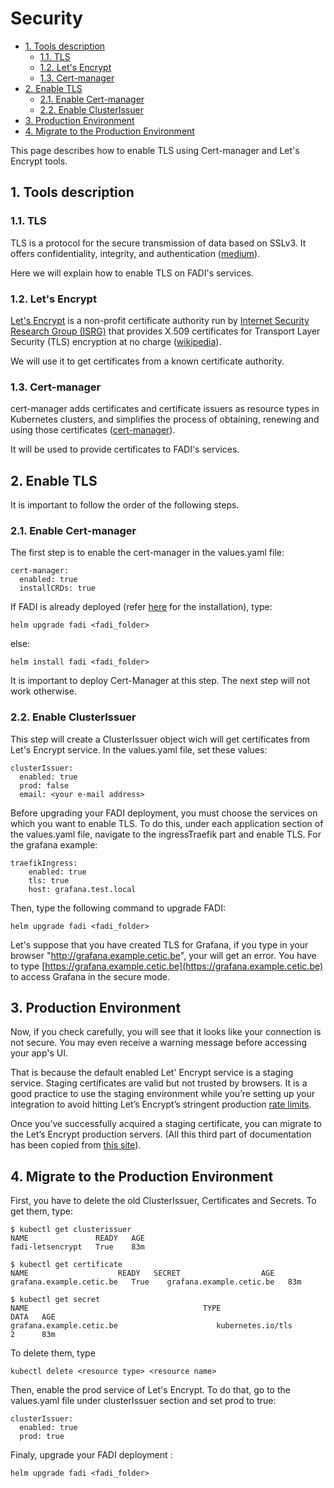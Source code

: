 Security
==========

* [1. Tools description](#1-tools-description)
    * [1.1. TLS](#11-tls)
    * [1.2. Let's Encrypt](#12-lets-encrypt)
    * [1.3. Cert-manager](#13-cert-manager)
* [2. Enable TLS](#2-enable-tls)
    * [2.1. Enable Cert-manager](#21-enable-cert-manager)
    * [2.2. Enable ClusterIssuer](#22-enable-clusterissuer)
* [3. Production Environment](#3-production-environment)
* [4. Migrate to the Production Environment](#4-migrate-to-the-production-environment)

This page describes how to enable TLS using Cert-manager and Let's Encrypt tools.
## 1. Tools description
### 1.1. TLS
TLS is a protocol for the secure transmission of data based on SSLv3. It offers confidentiality, integrity, and authentication ([medium](https://medium.com/talpor/ssl-tls-authentication-explained-86f00064280)). 

Here we will explain how to enable TLS on FADI's services.

### 1.2. Let's Encrypt
[Let's Encrypt](https://letsencrypt.org/about/) is a non-profit certificate authority run by [Internet Security Research Group (ISRG)](https://www.abetterinternet.org/about/) that provides X.509 certificates for Transport Layer Security (TLS) encryption at no charge ([wikipedia](https://en.wikipedia.org/wiki/Let%27s_Encrypt)).

We will use it to get certificates from a known certificate authority.

### 1.3. Cert-manager
cert-manager adds certificates and certificate issuers as resource types in Kubernetes clusters, and simplifies the process of obtaining, renewing and using those certificates ([cert-manager](https://cert-manager.io/docs/)).

It will be used to provide certificates to FADI's services.

## 2. Enable TLS

It is important to follow the order of the following steps.

### 2.1. Enable Cert-manager
The first step is to enable the cert-manager in the values.yaml file:

```
cert-manager:
  enabled: true
  installCRDs: true
```
If FADI is already deployed (refer [here](../INSTALL.md#122-install-fadi-services-on-the-local-cluster) for the installation), type:

```
helm upgrade fadi <fadi_folder>
```
else:

```
helm install fadi <fadi_folder>
```

It is important to deploy Cert-Manager at this step. The next step will not work otherwise.

### 2.2. Enable ClusterIssuer
This step will create a ClusterIssuer object wich will get certificates from Let's Encrypt service. 
In the values.yaml file, set these values:
```
clusterIssuer:
  enabled: true
  prod: false
  email: <your e-mail address>
```
Before upgrading your FADI deployment, you must choose the services on which you want to enable TLS. To do this, under each application section of the values.yaml file, navigate to the ingressTraefik part and enable TLS. For the grafana example:

```
traefikIngress:
    enabled: true
    tls: true
    host: grafana.test.local
```
Then, type the following command to upgrade FADI:
```
helm upgrade fadi <fadi_folder>
```
Let's suppose that you have created TLS for Grafana, if you type in your browser "http://grafana.example.cetic.be", your will get an error.
You have to type [https://grafana.example.cetic.be](https://grafana.example.cetic.be) to access Grafana in the secure mode.

## 3. Production Environment

Now, if you check carefully, you will see that it looks like your connection is not secure. You may even receive a warning message before accessing your app's UI.

That is because the default enabled Let' Encrypt service is a staging service. Staging certificates are valid but not trusted by browsers. It is a good practice to use the staging environment while you’re setting up your integration to avoid hitting Let’s Encrypt’s stringent production [rate limits](https://letsencrypt.org/docs/rate-limits/).

Once you’ve successfully acquired a staging certificate, you can migrate to the Let’s Encrypt production servers. (All this third part of documentation has been copied from [this site](https://www.cloudsavvyit.com/14069/how-to-install-kubernetes-cert-manager-and-configure-lets-encrypt/)).

## 4. Migrate to the Production Environment
First, you have to delete the old ClusterIssuer, Certificates and Secrets. To get them, type:
```
$ kubectl get clusterissuer
NAME               READY   AGE
fadi-letsencrypt   True    83m
```
```
$ kubectl get certificate
NAME                    READY   SECRET                  AGE
grafana.example.cetic.be   True    grafana.example.cetic.be   83m
```
```
$ kubectl get secret
NAME                                       TYPE                                  DATA   AGE
grafana.example.cetic.be                      kubernetes.io/tls                     2      83m
```
To delete them, type
```
kubectl delete <resource type> <resource name>
```
Then, enable the prod service of Let's Encrypt. To do that, go to the values.yaml file under clusterIssuer section and set prod to true:
```
clusterIssuer:
  enabled: true
  prod: true
```
Finaly, upgrade your FADI deployment :
```
helm upgrade fadi <fadi_folder>
```
